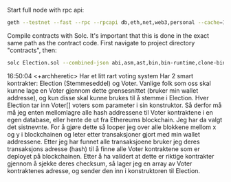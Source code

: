 Start full node with rpc api:
```sh
geth --testnet --fast --rpc --rpcapi db,eth,net,web3,personal --cache=1024  --rpcport 8545 --rpcaddr 127.0.0.1 --rpccorsdomain "*" --bootnodes "enode://20c9ad97c081d63397d7b685a412227a40e23c8bdc6688c6f37e97cfbc22d2b4d1db1510d8f61e6a8866ad7f0e17c02b14182d37ea7c3c8b9c2683aeb6b733a1@52.169.14.227:30303,enode://6ce05930c72abc632c58e2e4324f7c7ea478cec0ed4fa2528982cf34483094e9cbc9216e7aa349691242576d552a2a56aaeae426c5303ded677ce455ba1acd9d@13.84.180.240:30303"
```

Compile contracts with Solc. 
It's important that this is done in the exact same path as the contract code.
First navigate to project directory "contracts", then:
```sh
solc Election.sol --combined-json abi,asm,ast,bin,bin-runtime,clone-bin,devdoc,interface,opcodes,srcmap,srcmap-runtime,userdoc > contracts.json
```


16:50:04 <+archheretic> Har et litt rart voting system
Har 2 smart kontrakter: Election (Stemmeseddel) og Voter. Vanlige folk som oss skal kunne lage en Voter gjennom dette 
grensesnittet (bruker min wallet addresse), og kun disse skal kunne brukes til å stemme i Election. Hver Election tar inn 
Voter[] voters som parameter i sin konstruktor. 
Så derfor må må jeg enten mellomlagre alle hash addressene til Voter kontraktene i en egen database, 
eller hente de ut fra Ethereums blockchain. Jeg har da valgt det sistnevnte. 
For å gjøre dette så looper jeg over alle blokkene mellom x og y i blockchainen og leter etter transaksjoner gjort med 
min wallet addressene. Etter jeg har funnet alle transaksjoene bruker jeg deres transaksjons adresse (hash) til å 
finne alle Voter kontraktene som er deployet på blockchainen. Etter å ha validert at dette er riktige kontrakter 
gjennom å sjekke deres checksum, så lager jeg en array av Voter kontraktenes adresse, og sender den inn i konstruktoren til Election.
